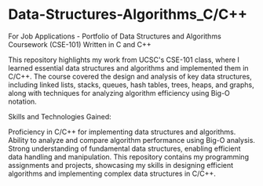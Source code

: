 # Data-Structures-Algorithms_C/C++
For Job Applications - Portfolio of Data Structures and Algorithms Coursework (CSE-101) Written in C and C++

This repository highlights my work from UCSC's CSE-101 class, where I learned essential data structures and algorithms and implemented them in C/C++. The course covered the design and analysis of key data structures, including linked lists, stacks, queues, hash tables, trees, heaps, and graphs, along with techniques for analyzing algorithm efficiency using Big-O notation.

Skills and Technologies Gained:

Proficiency in C/C++ for implementing data structures and algorithms.
Ability to analyze and compare algorithm performance using Big-O analysis.
Strong understanding of fundamental data structures, enabling efficient data handling and manipulation.
This repository contains my programming assignments and projects, showcasing my skills in designing efficient algorithms and implementing complex data structures in C/C++.
